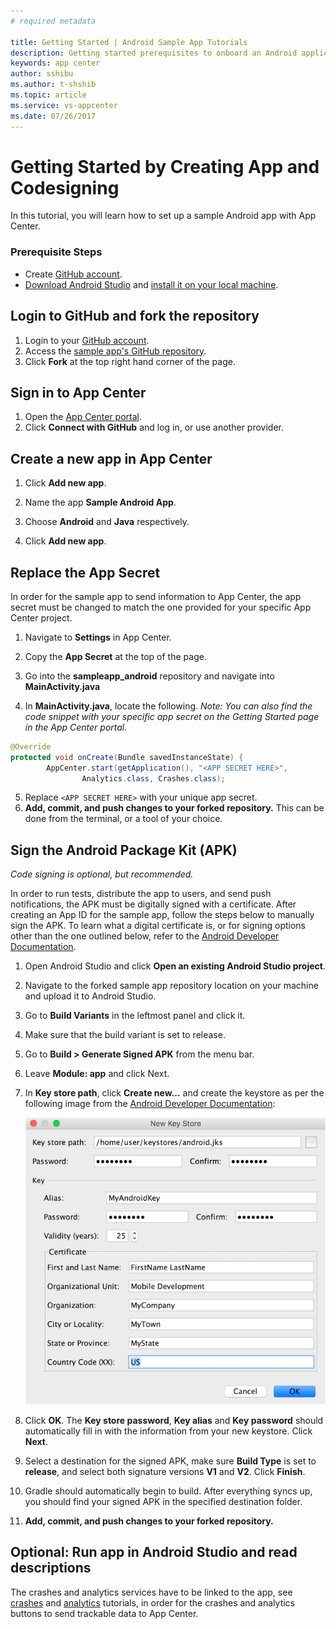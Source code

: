 ```yaml
---
# required metadata

title: Getting Started | Android Sample App Tutorials
description: Getting started prerequisites to onboard an Android application in App Center
keywords: app center
author: sshibu
ms.author: t-shshib
ms.topic: article
ms.service: vs-appcenter
ms.date: 07/26/2017
---
```



# Getting Started by Creating App and Codesigning

In this tutorial, you will learn how to set up a sample Android app with App Center.

### Prerequisite Steps
- Create [GitHub account](https://github.com/join).
- [Download Android Studio](https://developer.android.com/studio/index.html) and [install it on your local machine](https://developer.android.com/studio/install.html).

## Login to GitHub and fork the repository
1. Login to your [GitHub account](https://github.com/join).
2. Access the [sample app's GitHub repository](https://github.com/VSAppCenter/sampleapp-android).
3. Click **Fork** at the top right hand corner of the page.


## Sign in to App Center
1. Open the [App Center portal](https://appcenter.ms).
2. Click **Connect with GitHub** and log in, or use another provider.

## Create a new app in App Center
1. Click **Add new app**.

2. Name the app **Sample Android App**.

3. Choose **Android** and **Java** respectively.

4. Click **Add new app**.  

## Replace the App Secret

In order for the sample app to send information to App Center, the app secret must be changed to match the one provided for your specific App Center project.

1. Navigate to **Settings** in App Center.

2. Copy the **App Secret** at the top of the page.

3. Go into the **sampleapp_android** repository and navigate into **MainActivity.java**

4. In **MainActivity.java**, locate the following. *Note: You can also find the code snippet with your specific app secret on the Getting Started page in the App Center portal.*

```java
@Override
protected void onCreate(Bundle savedInstanceState) {
        AppCenter.start(getApplication(), "<APP SECRET HERE>",
                Analytics.class, Crashes.class);
```

5. Replace  `<APP SECRET HERE>` with your unique app secret.
6. **Add, commit, and push changes to your forked repository.** This can be done from the terminal, or a tool of your choice.

## Sign the Android Package Kit (APK)

*Code signing is optional, but recommended.*

In order to run tests, distribute the app to users, and send push notifications, the APK must be digitally signed with a certificate. After creating an App ID for the sample app, follow the steps below to manually sign the APK. To learn what a digital certificate is, or for signing options other than the one outlined below, refer to the [Android Developer Documentation](https://developer.android.com/studio/publish/app-signing.html#sign-auto).

1. Open Android Studio and click **Open an existing Android Studio project**.

2. Navigate to the forked sample app repository location on your machine and upload it to Android Studio.

3. Go to **Build Variants** in the leftmost panel and click it.

4. Make sure that the build variant is set to release.

5. Go to **Build > Generate Signed APK** from the menu bar.

6. Leave **Module: app** and click Next.

7. In **Key store path**, click **Create new...** and create the keystore as per the following image from the [Android Developer Documentation](https://developer.android.com/studio/publish/app-signing.html#sign-auto):

    ![Make a new app](images/newKeystore.png)

8. Click **OK**. The **Key store password**, **Key alias** and **Key password** should automatically fill in with the information from your new keystore. Click **Next**.

9. Select a destination for the signed APK, make sure **Build Type** is set to **release**, and select both signature versions **V1** and **V2**. Click **Finish**.

10. Gradle should automatically begin to build. After everything syncs up, you should find your signed APK in the specified destination folder.

11. **Add, commit, and push changes to your forked repository.**


  ## Optional: Run app in Android Studio and read descriptions
  The crashes and analytics services have to be linked to the app, see [crashes](crashes.md) and [analytics](analytics.md) tutorials, in order for the crashes and analytics buttons to send trackable data to App Center.
